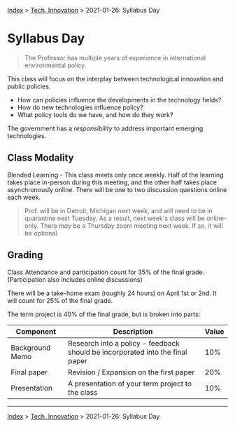 
[Index](../../../index.md) > [Tech. Innovation](./index.md) > 2021-01-26: Syllabus Day

# Syllabus Day

> The Professor has multiple years of experience in international environmental policy.

This class will focus on the interplay between technological innovation and public policies.

- How can policies influence the developments in the technology fields?
- How do new technologies influence policy?
- What policy tools do we have, and how do they work?

The government has a *responsibility* to address important emerging technologies.

## Class Modality

Blended Learning - This class meets only once weekly. Half of the learning takes place in-person during this meeting, and the other half takes place asynchronously online. There will be one to two discussion questions online each week.

> Prof. will be in Detroit, Michigan next week, and will need to be in quarantine next Tuesday. As a result, next week's class will be online-only. There *may* be a Thursday zoom meeting next week. If so, it will be optional.

## Grading

Class Attendance and participation count for 35% of the final grade. (Participation also includes online discussions)

There will be a take-home exam (roughly 24 hours) on April 1st or 2nd. It will count for 25% of the final grade.

The term project is 40% of the final grade, but is broken into parts:

Component | Description | Value
---|---|---
Background Memo | Research into a policy - feedback should be incorporated into the final paper | 10%
Final paper | Revision / Expansion on the first paper | 20%
Presentation | A presentation of your term project to the class | 10%

---

[Index](../../../index.md) > [Tech. Innovation](./index.md) > 2021-01-26: Syllabus Day
